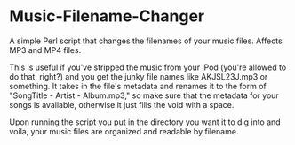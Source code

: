 Music-Filename-Changer
======================

A simple Perl script that changes the filenames of your music files.  Affects MP3 and MP4 files.

This is useful if you've stripped the music from your iPod (you're allowed to do that, right?) and you get the junky file names like AKJSL23J.mp3 or something.  It takes in the file's metadata and renames it to the form of "SongTitle - Artist - Album.mp3," so make sure that the metadata for your songs is available, otherwise it just fills the void with a space.

Upon running the script you put in the directory you want it to dig into and voila, your music files are organized and readable by filename.
